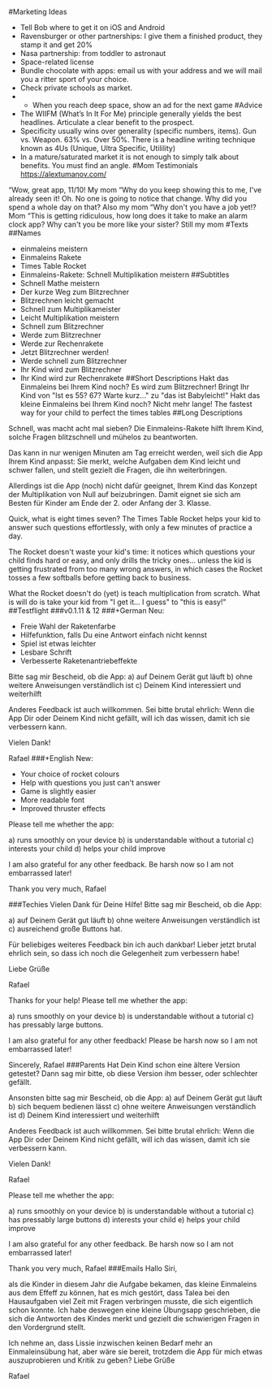 #Marketing Ideas
* Tell Bob where to get it on iOS and Android
* Ravensburger or other partnerships: I give them a finished product, they stamp it and get 20%
* Nasa partnership: from toddler to astronaut
* Space-related license
 * Bundle chocolate with apps: email us with your address and we will mail you a ritter sport of your choice.
 * Check private schools as market.
* * When you reach deep space, show an ad for the next game
#Advice
 * The WIIFM (What’s In It For Me) principle generally yields the best headlines. Articulate a clear benefit to the prospect. 
 * Specificity usually wins over generality (specific numbers, items). Gun vs. Weapon. 63% vs. Over 50%. There is a headline writing technique known as 4Us (Unique, Ultra Specific, Utilility)
 * In a mature/saturated market it is not enough to simply talk about benefits. You 
must find an angle. 
#Mom Testimonials
https://alextumanov.com/

“Wow, great app, 11/10!
My mom
“Why do you keep showing this to me, I've already seen it! Oh. No one is going to notice that change. Why did you spend a whole day on that?
Also my mom
“Why don't you have a job yet!?
Mom
“This is getting ridiculous, how long does it take to make an alarm clock app? Why can't you be more like your sister?
Still my mom
#Texts
##Names
 * einmaleins meistern
 * Einmaleins Rakete 
 * Times Table Rocket
 * Einmaleins-Rakete: Schnell Multiplikation meistern
##Subtitles
 * Schnell Mathe meistern
 * Der kurze Weg zum Blitzrechner
 * Blitzrechnen leicht gemacht 
 * Schnell zum Multiplikameister
 * Leicht Multiplikation meistern
 * Schnell zum Blitzrechner 
 * Werde zum Blitzrechner
 * Werde zur Rechenrakete
 * Jetzt Blitzrechner werden!
 * Werde schnell zum Blitzrechner
 * Ihr Kind wird zum Blitzrechner
 * Ihr Kind wird zur Rechenrakete
##Short Descriptions
Hakt das Einmaleins bei Ihrem Kind noch? Es wird zum Blitzrechner!
Bringt Ihr Kind von "Ist es 55? 67? Warte kurz..." zu "das ist Babyleicht!"
Hakt das kleine Einmaleins bei Ihrem Kind noch? Nicht mehr lange!
The fastest way for your child to perfect the times tables
##Long Descriptions

Schnell, was macht acht mal sieben? Die Einmaleins-Rakete hilft Ihrem Kind, solche Fragen blitzschnell und mühelos zu beantworten. 

Das kann in nur wenigen Minuten am Tag erreicht werden, weil sich die App Ihrem Kind anpasst: Sie merkt, welche Aufgaben dem Kind leicht und schwer fallen, und stellt gezielt die Fragen, die ihn weiterbringen.

Allerdings ist die App (noch) nicht dafür geeignet, Ihrem Kind das Konzept der Multiplikation von Null auf beizubringen. Damit eignet sie sich am Besten für Kinder am Ende der 2. oder Anfang der 3. Klasse.

Quick, what is eight times seven? The Times Table Rocket helps your kid to answer such questions effortlessly, with only a few minutes of practice a day. 

The Rocket doesn't waste your kid's time: it notices which questions your child finds hard or easy, and only drills the tricky ones... unless the kid is getting frustrated from too many wrong answers, in which cases the Rocket tosses a few softballs before getting back to business.

What the Rocket doesn't do (yet) is teach multiplication from scratch. What is will do is take your kid from "I get it... I guess" to "this is easy!"
##Testflight
###v0.1.11 & 12
###+German
Neu:
 - Freie Wahl der Raketenfarbe
 - Hilfefunktion, falls Du eine Antwort einfach nicht kennst
 - Spiel ist etwas leichter
 - Lesbare Schrift
 - Verbesserte Raketenantriebeffekte

Bitte sag mir Bescheid, ob die App:
a) auf Deinem Gerät gut läuft
b) ohne weitere Anweisungen verständlich ist
c) Deinem Kind interessiert und weiterhilft

Anderes Feedback ist auch willkommen. Sei bitte brutal ehrlich: Wenn die App Dir oder Deinem Kind nicht gefällt, will ich das wissen, damit ich sie verbessern kann.

Vielen Dank!

Rafael
###+English
New:
 - Your choice of rocket colours
 - Help with questions you just can't answer
 - Game is slightly easier
 - More readable font
 - Improved thruster effects

Please tell me whether the app:

a) runs smoothly on your device
b) is understandable without a tutorial
c) interests your child
d) helps your child improve

I am also grateful for any other feedback. Be harsh now so I am not embarrassed later!

Thank you very much,
Rafael

###Techies
Vielen Dank für Deine Hilfe! Bitte sag mir Bescheid, ob die App:

a) auf Deinem Gerät gut läuft
b) ohne weitere Anweisungen verständlich ist
c) ausreichend große Buttons hat.

Für beliebiges weiteres Feedback bin ich auch dankbar! Lieber jetzt brutal ehrlich sein, so dass ich noch die Gelegenheit zum verbessern habe!

Liebe Grüße

Rafael

Thanks for your help! Please tell me whether the app:

a) runs smoothly on your device
b) is understandable without a tutorial
c) has pressably large buttons.

I am also grateful for any other feedback! Please be harsh now so I am not embarrassed later!

Sincerely,
Rafael
###Parents
Hat Dein Kind schon eine ältere Version getestet? Dann sag mir bitte, ob diese Version ihm besser, oder schlechter gefällt.

Ansonsten bitte sag mir Bescheid, ob die App:
a) auf Deinem Gerät gut läuft
b) sich bequem bedienen lässt
c) ohne weitere Anweisungen verständlich ist
d) Deinem Kind interessiert und weiterhilft

Anderes Feedback ist auch willkommen. Sei bitte brutal ehrlich: Wenn die App Dir oder Deinem Kind nicht gefällt, will ich das wissen, damit ich sie verbessern kann.

Vielen Dank!

Rafael

Please tell me whether the app:

a) runs smoothly on your device
b) is understandable without a tutorial
c) has pressably large buttons
d) interests your child
e) helps your child improve

I am also grateful for any other feedback. Be harsh now so I am not embarrassed later!

Thank you very much,
Rafael
###Emails
Hallo Siri,

als die Kinder in diesem Jahr die Aufgabe bekamen, das kleine Einmaleins aus dem Effeff zu können, hat es mich gestört, dass Talea bei den Hausaufgaben viel Zeit mit Fragen verbringen musste, die sich eigentlich schon konnte. Ich habe deswegen eine kleine Übungsapp geschrieben, die sich die Antworten des Kindes merkt und gezielt die schwierigen Fragen in den Vordergrund stellt.

Ich nehme an, dass Lissie inzwischen keinen Bedarf mehr an Einmaleinsübung hat, aber wäre sie bereit, trotzdem die App für mich etwas auszuprobieren und Kritik zu geben?
Liebe Grüße

Rafael 
